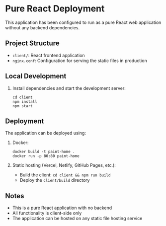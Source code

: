 # Pure React Deployment

This application has been configured to run as a pure React web application without any backend dependencies.

## Project Structure

- `client/`: React frontend application
- `nginx.conf`: Configuration for serving the static files in production

## Local Development

1. Install dependencies and start the development server:
   ```
   cd client
   npm install
   npm start
   ```

## Deployment

The application can be deployed using:

1. Docker:
   ```
   docker build -t paint-home .
   docker run -p 80:80 paint-home
   ```

2. Static hosting (Vercel, Netlify, GitHub Pages, etc.):
   - Build the client: `cd client && npm run build`
   - Deploy the `client/build` directory

## Notes

- This is a pure React application with no backend
- All functionality is client-side only
- The application can be hosted on any static file hosting service 